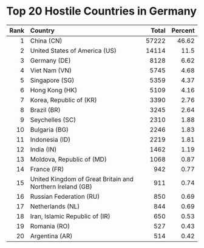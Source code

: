 # Top 20 Hostile Countries in Germany

| Rank | Country | Total | Percent |
| ---: | :------ | ----: | ------: |
| 1 | China (CN) | 57222 | 46.62 |
| 2 | United States of America (US) | 14114 | 11.5 |
| 3 | Germany (DE) | 8128 | 6.62 |
| 4 | Viet Nam (VN) | 5745 | 4.68 |
| 5 | Singapore (SG) | 5359 | 4.37 |
| 6 | Hong Kong (HK) | 5109 | 4.16 |
| 7 | Korea, Republic of (KR) | 3390 | 2.76 |
| 8 | Brazil (BR) | 3245 | 2.64 |
| 9 | Seychelles (SC) | 2310 | 1.88 |
| 10 | Bulgaria (BG) | 2246 | 1.83 |
| 11 | Indonesia (ID) | 2219 | 1.81 |
| 12 | India (IN) | 1462 | 1.19 |
| 13 | Moldova, Republic of (MD) | 1068 | 0.87 |
| 14 | France (FR) | 942 | 0.77 |
| 15 | United Kingdom of Great Britain and Northern Ireland (GB) | 911 | 0.74 |
| 16 | Russian Federation (RU) | 850 | 0.69 |
| 17 | Netherlands (NL) | 844 | 0.69 |
| 18 | Iran, Islamic Republic of (IR) | 650 | 0.53 |
| 19 | Romania (RO) | 527 | 0.43 |
| 20 | Argentina (AR) | 514 | 0.42 |
